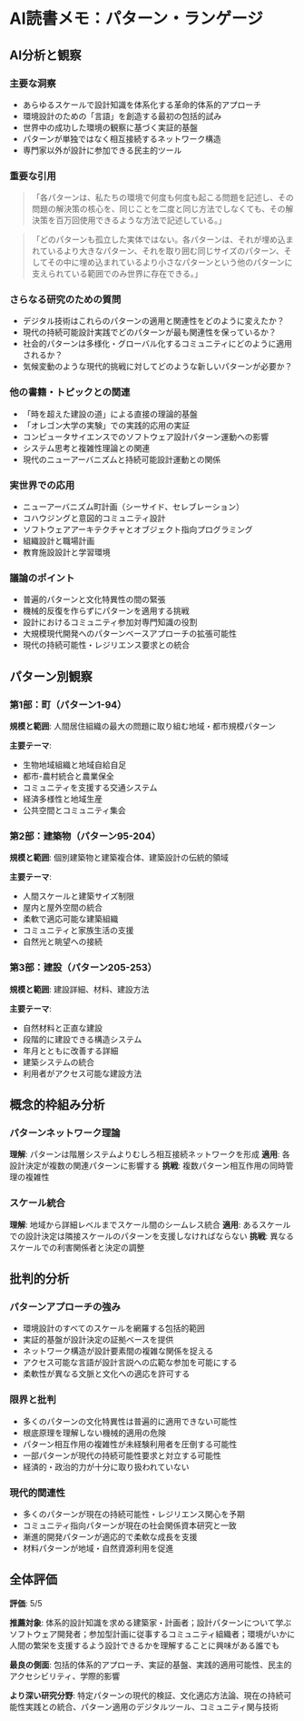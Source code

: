 # AI読書メモ：パターン・ランゲージ

## AI分析と観察

### 主要な洞察
- あらゆるスケールで設計知識を体系化する革命的体系的アプローチ
- 環境設計のための「言語」を創造する最初の包括的試み
- 世界中の成功した環境の観察に基づく実証的基盤
- パターンが単独ではなく相互接続するネットワーク構造
- 専門家以外が設計に参加できる民主的ツール

### 重要な引用
> 「各パターンは、私たちの環境で何度も何度も起こる問題を記述し、その問題の解決策の核心を、同じことを二度と同じ方法でしなくても、その解決策を百万回使用できるような方法で記述している。」

> 「どのパターンも孤立した実体ではない。各パターンは、それが埋め込まれているより大きなパターン、それを取り囲む同じサイズのパターン、そしてその中に埋め込まれているより小さなパターンという他のパターンに支えられている範囲でのみ世界に存在できる。」

### さらなる研究のための質問
- デジタル技術はこれらのパターンの適用と関連性をどのように変えたか？
- 現代の持続可能設計実践でどのパターンが最も関連性を保っているか？
- 社会的パターンは多様化・グローバル化するコミュニティにどのように適用されるか？
- 気候変動のような現代的挑戦に対してどのような新しいパターンが必要か？

### 他の書籍・トピックとの関連
- 「時を超えた建設の道」による直接の理論的基盤
- 「オレゴン大学の実験」での実践的応用の実証
- コンピュータサイエンスでのソフトウェア設計パターン運動への影響
- システム思考と複雑性理論との関連
- 現代のニューアーバニズムと持続可能設計運動との関係

### 実世界での応用
- ニューアーバニズム町計画（シーサイド、セレブレーション）
- コハウジングと意図的コミュニティ設計
- ソフトウェアアーキテクチャとオブジェクト指向プログラミング
- 組織設計と職場計画
- 教育施設設計と学習環境

### 議論のポイント
- 普遍的パターンと文化特異性の間の緊張
- 機械的反復を作らずにパターンを適用する挑戦
- 設計におけるコミュニティ参加対専門知識の役割
- 大規模現代開発へのパターンベースアプローチの拡張可能性
- 現代の持続可能性・レジリエンス要求との統合

## パターン別観察

### 第1部：町（パターン1-94）
**規模と範囲**: 人間居住組織の最大の問題に取り組む地域・都市規模パターン

**主要テーマ**:
- 生物地域組織と地域自給自足
- 都市-農村統合と農業保全
- コミュニティを支援する交通システム
- 経済多様性と地域生産
- 公共空間とコミュニティ集会

### 第2部：建築物（パターン95-204）
**規模と範囲**: 個別建築物と建築複合体、建築設計の伝統的領域

**主要テーマ**:
- 人間スケールと建築サイズ制限
- 屋内と屋外空間の統合
- 柔軟で適応可能な建築組織
- コミュニティと家族生活の支援
- 自然光と眺望への接続

### 第3部：建設（パターン205-253）
**規模と範囲**: 建設詳細、材料、建設方法

**主要テーマ**:
- 自然材料と正直な建設
- 段階的に建設できる構造システム
- 年月とともに改善する詳細
- 建築システムの統合
- 利用者がアクセス可能な建設方法

## 概念的枠組み分析

### パターンネットワーク理論
**理解**: パターンは階層システムよりむしろ相互接続ネットワークを形成
**適用**: 各設計決定が複数の関連パターンに影響する
**挑戦**: 複数パターン相互作用の同時管理の複雑性

### スケール統合
**理解**: 地域から詳細レベルまでスケール間のシームレス統合
**適用**: あるスケールでの設計決定は隣接スケールのパターンを支援しなければならない
**挑戦**: 異なるスケールでの利害関係者と決定の調整

## 批判的分析

### パターンアプローチの強み
- 環境設計のすべてのスケールを網羅する包括的範囲
- 実証的基盤が設計決定の証拠ベースを提供
- ネットワーク構造が設計要素間の複雑な関係を捉える
- アクセス可能な言語が設計言説への広範な参加を可能にする
- 柔軟性が異なる文脈と文化への適応を許可する

### 限界と批判
- 多くのパターンの文化特異性は普遍的に適用できない可能性
- 根底原理を理解しない機械的適用の危険
- パターン相互作用の複雑性が未経験利用者を圧倒する可能性
- 一部パターンが現代の持続可能性要求と対立する可能性
- 経済的・政治的力が十分に取り扱われていない

### 現代的関連性
- 多くのパターンが現在の持続可能性・レジリエンス関心を予期
- コミュニティ指向パターンが現在の社会関係資本研究と一致
- 漸進的開発パターンが適応的で柔軟な成長を支援
- 材料パターンが地域・自然資源利用を促進

## 全体評価
**評価**: 5/5

**推薦対象**: 体系的設計知識を求める建築家・計画者；設計パターンについて学ぶソフトウェア開発者；参加型計画に従事するコミュニティ組織者；環境がいかに人間の繁栄を支援するよう設計できるかを理解することに興味がある誰でも

**最良の側面**: 包括的体系的アプローチ、実証的基盤、実践的適用可能性、民主的アクセシビリティ、学際的影響

**より深い研究分野**: 特定パターンの現代的検証、文化適応方法論、現在の持続可能性実践との統合、パターン適用のデジタルツール、コミュニティ関与技術